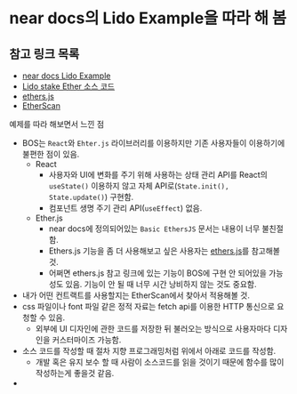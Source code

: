 # near docs의 Lido Example을 따라 해 봄

## 참고 링크 목록
- [near docs Lido Example](https://docs.near.org/bos/tutorial/lido)
- [Lido stake Ether 소스 코드](https://bos.gg/#/mob.near/widget/WidgetSource?src=dokxo.near/widget/Lido)
- [ethers.js](https://docs.ethers.org/v5/getting-started/)
- [EtherScan](https://etherscan.io/)

예제를 따라 해보면서 느낀 점
- BOS는 `React`와 `Ehter.js` 라이브러리를 이용하지만 기존 사용자들이 이용하기에 불편한 점이 있음.
  - React
    - 사용자와 UI에 변화를 주기 위해 사용하는 상태 관리 API를 React의 `useState()` 이용하지 않고 자체 API로(`State.init(), State.update()`) 구현함.
    - 컴포넌트 생명 주기 관리 API(`useEffect`) 없음.
  - Ether.js
    - near docs에 정의되어있는 `Basic EthersJS` 문서는 내용이 너무 불친절함.
    - Ethers.js 기능을 좀 더 사용해보고 싶은 사용자는 [ethers.js](https://docs.ethers.org/v5/getting-started/)를 참고해볼 것.
    - 어쩌면 ethers.js 참고 링크에 있는 기능이 BOS에 구현 안 되어있을 가능성도 있음. 기능이 안 될 때 너무 시간 낭비하지 않는 것도 중요함.
- 내가 어떤 컨트랙트를 사용할지는 EtherScan에서 찾아서 적용해볼 것.
- css 파일이나 font 파일 같은 정적 자료는 fetch api를 이용한 HTTP 통신으로 요청할 수 있음.
  - 외부에 UI 디자인에 관한 코드를 저장한 뒤 불러오는 방식으로 사용자마다 디자인을 커스터마이즈 가능함.
- 소스 코드를 작성할 때 절차 지향 프로그래밍처럼 위에서 아래로 코드를 작성함.
  - 개발 혹은 유지 보수 할 때 사람이 소스코드를 읽을 것이기 때문에 함수를 많이 작성하는게 좋을것 같음.
- 
